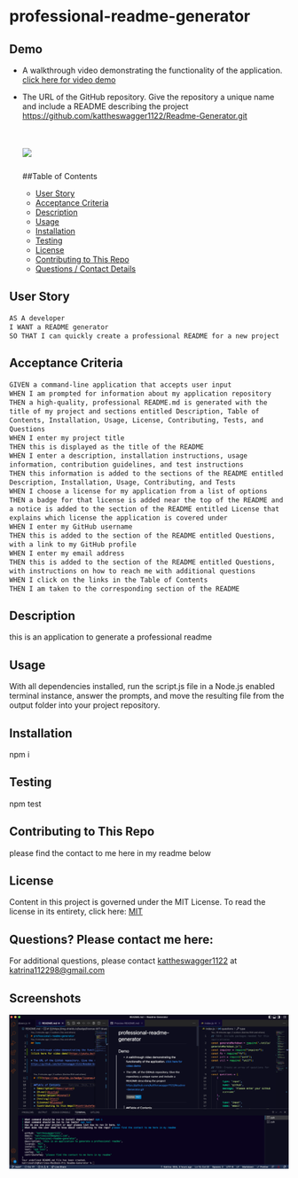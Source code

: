 # professional-readme-generator
## Demo

* A walkthrough video demonstrating the functionality of the application.
[click here for video demo](https://youtu.be/PS5ocVcxVOM)

* The URL of the GitHub repository. Give the repository a unique name and include a README describing the project
https://github.com/kattheswagger1122/Readme-Generator.git


  # ![](https://img.shields.io/badge/license-MIT-blue)

  ##Table of Contents
  * [User Story](userstory)
  * [Acceptance Criteria](#acceptCri)
  * [Description](#description)
  * [Usage](#usefaq)
  * [Installation](#install)
  * [Testing](#test)
  * [License](#license)
  * [Contributing to This Repo](#contributefaq)
  * [Questions / Contact Details](#questions)
  
<a name='userstory'></a>
## User Story
```
AS A developer
I WANT a README generator
SO THAT I can quickly create a professional README for a new project
 ```
 <a name='#acceptCri'></a>
## Acceptance Criteria
```
GIVEN a command-line application that accepts user input
WHEN I am prompted for information about my application repository
THEN a high-quality, professional README.md is generated with the title of my project and sections entitled Description, Table of Contents, Installation, Usage, License, Contributing, Tests, and Questions
WHEN I enter my project title
THEN this is displayed as the title of the README
WHEN I enter a description, installation instructions, usage information, contribution guidelines, and test instructions
THEN this information is added to the sections of the README entitled Description, Installation, Usage, Contributing, and Tests
WHEN I choose a license for my application from a list of options
THEN a badge for that license is added near the top of the README and a notice is added to the section of the README entitled License that explains which license the application is covered under
WHEN I enter my GitHub username
THEN this is added to the section of the README entitled Questions, with a link to my GitHub profile
WHEN I enter my email address
THEN this is added to the section of the README entitled Questions, with instructions on how to reach me with additional questions
WHEN I click on the links in the Table of Contents
THEN I am taken to the corresponding section of the README
```

  <a name='description'></a>
  ## Description
  this is an application to generate a professional readme
  
  <a name='usefaq'></a>
  ## Usage
  With all dependencies installed, run the script.js file in a Node.js enabled terminal instance, answer the prompts, and move the resulting file from the output folder into your project repository.
  
  <a name='install'></a>
  ## Installation
  npm i

  <a name='test'></a>
  ## Testing
  npm test

  <a name='contributefaq'></a>
  ## Contributing to This Repo
  please find the contact to me here in my readme below

  <a name='license'></a>
  ## License

  Content in this project is governed under the MIT License. 
  To read the license in its entirety, click here: [MIT](./LICENSE)


<a name='questions'></a>
## Questions? Please contact me here:
For additional questions, please contact [kattheswagger1122](https://github.com/kattheswagger1122) at katrina112298@gmail.com

## Screenshots
 ![screenshots of the readme genereator](./assets/img/Screen%20Shot%202022-06-20%20at%2012.05.40%20AM.png)


